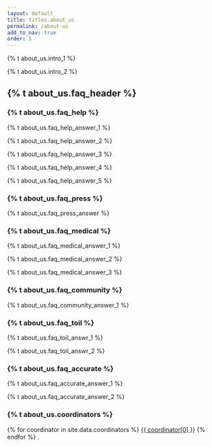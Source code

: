 ```yaml
---
layout: default
title: titles.about_us
permalink: /about-us
add_to_nav: true
order: 5
---
```


{% t about_us.intro_1 %}

{% t about_us.intro_2 %}

<h2 class="text-2xl font-bold leading-tight text-gray-900 mt-8 mb-4">
  {% t about_us.faq_header %}
</h2>

<h3 class="text-lg font-bold mb-2 bg-yellow-300 px-0.5 py-1">
  {% t about_us.faq_help %}
</h3>

{% t about_us.faq_help_answer_1 %}

{% t about_us.faq_help_answer_2 %}

{% t about_us.faq_help_answer_3 %}

{% t about_us.faq_help_answer_4 %}

{% t about_us.faq_help_answer_5 %}

<h3 class="text-lg font-bold mt-6 mb-2 bg-yellow-300 px-0.5 py-1">
  {% t about_us.faq_press %}
</h3>

{% t about_us.faq_press_answer %}

<h3 class="text-lg font-bold mt-6 mb-2 bg-yellow-300 px-0.5 py-1">
  {% t about_us.faq_medical %}
</h3>

{% t about_us.faq_medical_answer_1 %}

{% t about_us.faq_medical_answer_2 %}

{% t about_us.faq_medical_answer_3 %}

<h3 class="text-lg font-bold mt-6 mb-2 bg-yellow-300 px-0.5 py-1">
  {% t about_us.faq_community %}
</h3>

{% t about_us.faq_community_answer_1 %}

<h3 class="text-lg font-bold mt-6 mb-2 bg-yellow-300 px-0.5 py-1">
  {% t about_us.faq_toil %}
</h3>

{% t about_us.faq_toil_answr_1 %}

{% t about_us.faq_toil_answr_2 %}

<h3 class="text-lg font-bold mt-6 mb-2 bg-yellow-300 px-0.5 py-1">
  {% t about_us.faq_accurate %}
</h3>

{% t about_us.faq_accurate_answer_1 %}

{% t about_us.faq_accurate_answer_2 %}

<h3 class="text-lg font-bold mt-6 mb-2 bg-yellow-300 px-0.5 py-1">
  {% t about_us.coordinators %}
</h3>
<span id="js-people-list">
{% for coordinator in site.data.coordinators %} <a href="{{ coordinator[1] }}">{{ coordinator[0] }}</a> {% endfor %}
</span>.


<script>
// From https://stackoverflow.com/a/12646864
function shuffleArray(array) {
  for (let i = array.length - 1; i > 0; i--) {
    const j = Math.floor(Math.random() * (i + 1));
    [array[i], array[j]] = [array[j], array[i]];
  }
}

const peopleElements = [...document.querySelectorAll('#js-people-list a')];
const peopleListElement = document.getElementById("js-people-list");

shuffleArray(peopleElements);
peopleListElement.innerHTML = "";
for (let i = 0; i < peopleElements.length; ++i) {
  const personElement = peopleElements[i];

  peopleListElement.insertBefore(personElement, null);
  if (i !== peopleElements.length - 1) {
    const separatorNode = document.createTextNode(", ");
    peopleListElement.insertBefore(separatorNode, null);
  }
}
</script>
